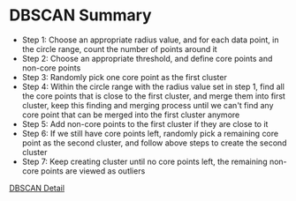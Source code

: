 # DBSCAN Summary

* Step 1: Choose an appropriate radius value, and for each data point, in the circle range, count the number of points around it 
* Step 2: Choose an appropriate threshold, and define core points and non-core points
* Step 3: Randomly pick one core point as the first cluster
* Step 4: Within the circle range with the radius value set in step 1, find all the core points that is close to the first cluster, and merge them into first cluster, keep this finding and merging process until we can't find any core point that can be merged into the first cluster anymore
* Step 5: Add non-core points to the first cluster if they are close to it
* Step 6: If we still have core points left, randomly pick a remaining core point as the second cluster, and follow above steps to create the second cluster
* Step 7: Keep creating cluster until no core points left, the remaining non-core points are viewed as outliers

[DBSCAN Detail](https://github.com/yangshiteng/StatQuest-Study-Notes/blob/main/Notes/DBSCAN.pdf)


